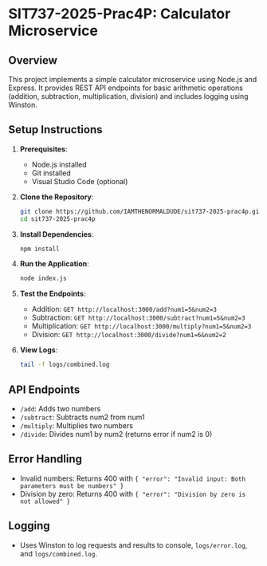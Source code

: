 # SIT737-2025-Prac4P: Calculator Microservice

## Overview

This project implements a simple calculator microservice using Node.js and Express. It provides REST API endpoints for basic arithmetic operations (addition, subtraction, multiplication, division) and includes logging using Winston.

## Setup Instructions

1. **Prerequisites**:

   - Node.js installed
   - Git installed
   - Visual Studio Code (optional)

2. **Clone the Repository**:

   ```bash
   git clone https://github.com/IAMTHENORMALDUDE/sit737-2025-prac4p.git
   cd sit737-2025-prac4p
   ```

3. **Install Dependencies**:

   ```bash
   npm install
   ```

4. **Run the Application**:

   ```bash
   node index.js
   ```

5. **Test the Endpoints**:

   - Addition: `GET http://localhost:3000/add?num1=5&num2=3`
   - Subtraction: `GET http://localhost:3000/subtract?num1=5&num2=3`
   - Multiplication: `GET http://localhost:3000/multiply?num1=5&num2=3`
   - Division: `GET http://localhost:3000/divide?num1=6&num2=2`

6. **View Logs**:
   ```bash
   tail -f logs/combined.log
   ```

## API Endpoints

- `/add`: Adds two numbers
- `/subtract`: Subtracts num2 from num1
- `/multiply`: Multiplies two numbers
- `/divide`: Divides num1 by num2 (returns error if num2 is 0)

## Error Handling

- Invalid numbers: Returns 400 with `{ "error": "Invalid input: Both parameters must be numbers" }`
- Division by zero: Returns 400 with `{ "error": "Division by zero is not allowed" }`

## Logging

- Uses Winston to log requests and results to console, `logs/error.log`, and `logs/combined.log`.

